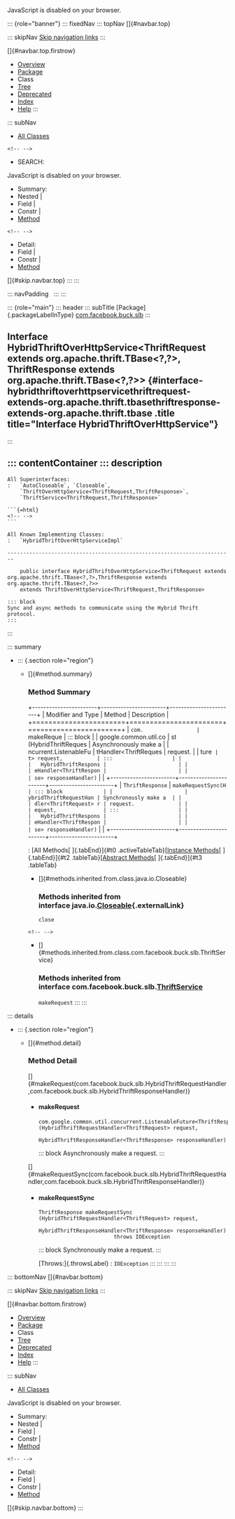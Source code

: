 <div>

JavaScript is disabled on your browser.

</div>

::: {role="banner"}
::: fixedNav
::: topNav
[]{#navbar.top}

::: skipNav
[Skip navigation links](#skip.navbar.top "Skip navigation links")
:::

[]{#navbar.top.firstrow}

-   [Overview](../../../../index.html)
-   [Package](package-summary.html)
-   Class
-   [Tree](package-tree.html)
-   [Deprecated](../../../../deprecated-list.html)
-   [Index](../../../../index-all.html)
-   [Help](../../../../help-doc.html)
:::

::: subNav
-   [All Classes](../../../../allclasses.html)

```{=html}
<!-- -->
```
-   SEARCH:

<div>

<div>

JavaScript is disabled on your browser.

</div>

</div>

<div>

-   Summary: 
-   Nested \| 
-   Field \| 
-   Constr \| 
-   [Method](#method.summary)

```{=html}
<!-- -->
```
-   Detail: 
-   Field \| 
-   Constr \| 
-   [Method](#method.detail)

</div>

[]{#skip.navbar.top}
:::
:::

::: navPadding
 
:::
:::

::: {role="main"}
::: header
::: subTitle
[Package]{.packageLabelInType} [com.facebook.buck.slb](package-summary.html)
:::

## Interface HybridThriftOverHttpService\<ThriftRequest extends org.apache.thrift.TBase\<?,​?\>,​ThriftResponse extends org.apache.thrift.TBase\<?,​?\>\> {#interface-hybridthriftoverhttpservicethriftrequest-extends-org.apache.thrift.tbasethriftresponse-extends-org.apache.thrift.tbase .title title="Interface HybridThriftOverHttpService"}
:::

::: contentContainer
::: description
-   

    All Superinterfaces:
    :   `AutoCloseable`, `Closeable`,
        `ThriftOverHttpService<ThriftRequest,​ThriftResponse>`,
        `ThriftService<ThriftRequest,​ThriftResponse>`

    ```{=html}
    <!-- -->
    ```

    All Known Implementing Classes:
    :   `HybridThriftOverHttpServiceImpl`

    ------------------------------------------------------------------------

        public interface HybridThriftOverHttpService<ThriftRequest extends org.apache.thrift.TBase<?,​?>,​ThriftResponse extends org.apache.thrift.TBase<?,​?>>
        extends ThriftOverHttpService<ThriftRequest,​ThriftResponse>

    ::: block
    Sync and async methods to communicate using the Hybrid Thrift
    protocol.
    :::
:::

::: summary
-   ::: {.section role="region"}
    -   []{#method.summary}

        ### Method Summary

        +-----------------------+-----------------------+-----------------------+
        | Modifier and Type     | Method                | Description           |
        +=======================+=======================+=======================+
        | `com.                 | `makeReque            | ::: block             |
        | google.common.util.co | st​(HybridThriftReques | Asynchronously make a |
        | ncurrent.ListenableFu | tHandler<ThriftReques | request.              |
        | ture<ThriftResponse>` | t> request,           | :::                   |
        |                       |   HybridThriftRespons |                       |
        |                       | eHandler<ThriftRespon |                       |
        |                       | se> responseHandler)` |                       |
        +-----------------------+-----------------------+-----------------------+
        | `ThriftResponse`      | `makeRequestSync​(H    | ::: block             |
        |                       | ybridThriftRequestHan | Synchronously make a  |
        |                       | dler<ThriftRequest> r | request.              |
        |                       | equest,               | :::                   |
        |                       |   HybridThriftRespons |                       |
        |                       | eHandler<ThriftRespon |                       |
        |                       | se> responseHandler)` |                       |
        +-----------------------+-----------------------+-----------------------+

        : [All Methods[ ]{.tabEnd}]{#t0 .activeTableTab}[[Instance
        Methods](javascript:show(2);)[ ]{.tabEnd}]{#t2
        .tableTab}[[Abstract
        Methods](javascript:show(4);)[ ]{.tabEnd}]{#t3 .tableTab}

        -   []{#methods.inherited.from.class.java.io.Closeable}

            ### Methods inherited from interface java.io.[Closeable](http://docs.oracle.com/javase/7/docs/api/java/io/Closeable.html?is-external=true "class or interface in java.io"){.externalLink}

            `close`

        ```{=html}
        <!-- -->
        ```
        -   []{#methods.inherited.from.class.com.facebook.buck.slb.ThriftService}

            ### Methods inherited from interface com.facebook.buck.slb.[ThriftService](ThriftService.html "interface in com.facebook.buck.slb")

            `makeRequest`
    :::
:::

::: details
-   ::: {.section role="region"}
    -   []{#method.detail}

        ### Method Detail

        []{#makeRequest(com.facebook.buck.slb.HybridThriftRequestHandler,com.facebook.buck.slb.HybridThriftResponseHandler)}

        -   #### makeRequest

            ``` methodSignature
            com.google.common.util.concurrent.ListenableFuture<ThriftResponse> makeRequest​(HybridThriftRequestHandler<ThriftRequest> request,
                                                                                           HybridThriftResponseHandler<ThriftResponse> responseHandler)
            ```

            ::: block
            Asynchronously make a request.
            :::

        []{#makeRequestSync(com.facebook.buck.slb.HybridThriftRequestHandler,com.facebook.buck.slb.HybridThriftResponseHandler)}

        -   #### makeRequestSync

            ``` methodSignature
            ThriftResponse makeRequestSync​(HybridThriftRequestHandler<ThriftRequest> request,
                                           HybridThriftResponseHandler<ThriftResponse> responseHandler)
                                    throws IOException
            ```

            ::: block
            Synchronously make a request.
            :::

            [Throws:]{.throwsLabel}
            :   `IOException`
    :::
:::
:::
:::

::: bottomNav
[]{#navbar.bottom}

::: skipNav
[Skip navigation links](#skip.navbar.bottom "Skip navigation links")
:::

[]{#navbar.bottom.firstrow}

-   [Overview](../../../../index.html)
-   [Package](package-summary.html)
-   Class
-   [Tree](package-tree.html)
-   [Deprecated](../../../../deprecated-list.html)
-   [Index](../../../../index-all.html)
-   [Help](../../../../help-doc.html)
:::

::: subNav
-   [All Classes](../../../../allclasses.html)

<div>

<div>

JavaScript is disabled on your browser.

</div>

</div>

<div>

-   Summary: 
-   Nested \| 
-   Field \| 
-   Constr \| 
-   [Method](#method.summary)

```{=html}
<!-- -->
```
-   Detail: 
-   Field \| 
-   Constr \| 
-   [Method](#method.detail)

</div>

[]{#skip.navbar.bottom}
:::
